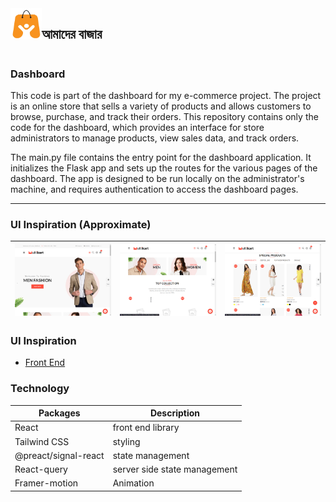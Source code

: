 <div style="display: flex">
<img
      src="./public/amder-bajar-logo.png"
      style="width: 50px; height: 50px"
    />
 <h2> আমাদের বাজার <h2/>

 </div>

### Dashboard

This code is part of the dashboard for my e-commerce project. The project is an online store that sells a variety of products
and allows customers to browse, purchase, and track their orders. This repository contains only the code for the dashboard,
which provides an interface for store administrators to manage products, view sales data, and track orders.

The main.py file contains the entry point for the dashboard application. It initializes the Flask app and sets up the routes
for the various pages of the dashboard. The app is designed to be run locally on the administrator's machine, and requires
authentication to access the dashboard pages.

---

### UI Inspiration (Approximate)

| ![Main ](./public/fontEnd1.png) | ![Main ](./public/fontEnd2.png) | ![Main ](./public/fontEnd3.png) |
| ------------------------------- | ------------------------------- | ------------------------------- |

### UI Inspiration

- [Front End](https://angular.pixelstrap.com/multikart/home/fashion)

### Technology

| Packages             | Description                  |
| -------------------- | ---------------------------- |
| React                | front end library            |
| Tailwind CSS         | styling                      |
| @preact/signal-react | state management             |
| React-query          | server side state management |
| Framer-motion        | Animation                    |
